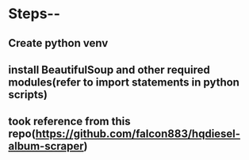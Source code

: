 # Steps--
## Create python venv
## install BeautifulSoup and other required modules(refer to import statements in python scripts)
## took reference from this repo(https://github.com/falcon883/hqdiesel-album-scraper)
